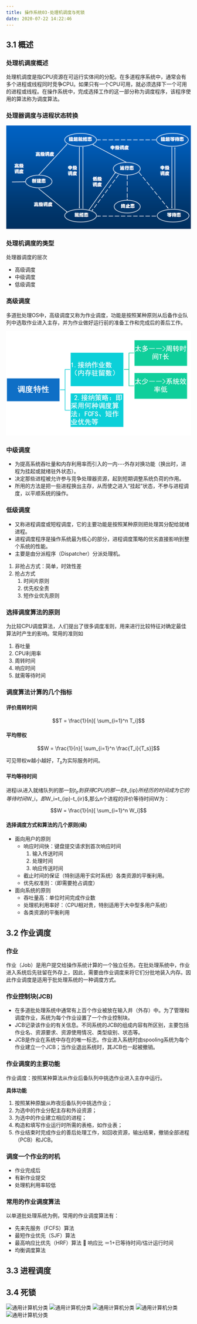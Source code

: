 ```yaml
---
title: 操作系统03-处理机调度与死锁
date: 2020-07-22 14:22:46
---
```


## 3.1 概述

### 处理机调度概述

处理机调度是指CPU资源在可运行实体间的分配。在多道程序系统中，通常会有多个进程或线程同时竞争CPU。如果只有一个CPU可用，就必须选择下一个可用的进程或线程。在操作系统中，完成选择工作的这一部分称为调度程序，该程序使用的算法称为调度算法。 

### 处理器调度与进程状态转换

![处理器调度与进程状态转换](./操作系统03-处理机调度与死锁/处理器调度与进程状态转换.png)

### 处理机调度的类型

处理器调度的层次

- 高级调度
- 中级调度
- 低级调度

### 高级调度

多道批处理OS中，高级调度又称为作业调度，功能是按照某种原则从后备作业队列中选取作业进入主存，并为作业做好运行前的准备工作和完成后的善后工作。

![高级调度](./操作系统03-处理机调度与死锁/高级调度.png)

### 中级调度

- 为提高系统吞吐量和内存利用率而引入的一内---外存对换功能（换出时，进程为挂起或就绪驻外状态）。 
- 决定那些进程被允许参与竞争处理器资源，起到短期调整系统负荷的作用。
- 所用的方法是把一些进程换出主存，从而使之进入“挂起”状态，不参与进程调度，以平顺系统的操作。

### 低级调度

- 又称进程调度或短程调度，它的主要功能是按照某种原则把处理其分配给就绪进程。
- 进程调度程序是操作系统最为核心的部分，进程调度策略的优劣直接影响到整个系统的性能。
- 主要是由分派程序（Dispatcher）分派处理机。

1. 非抢占方式：简单，时效性差
2. 抢占方式
   1. 时间片原则
   2. 优先权全责
   3. 短作业优先原则

### 选择调度算法的原则

为比较CPU调度算法，人们提出了很多调度准则，用来进行比较特征对确定最佳算法时产生的影响。常用的准则如

1. 吞吐量
2. CPU利用率
3. 周转时间
4. 响应时间
5. 就需等待时间

### 调度算法计算的几个指标

#### 评价周转时间

$$T = \frac{1}{n}[ \sum_{i=1}^n T_i]$$

#### 平均带权

$$W = \frac{1}{n}[ \sum_{i=1}^n \frac{T_i}{T_s}]$$

可见带权w越小越好，$T_s$为实际服务时间。

#### 平均等待时间

进程i从进入就绪队列的那一刻$t_{ir}到获得CPU的那一刻$t_{ip}$所经历的时间成为它的等待时间$W_i$，即$W_i=t_{ip}-t_{ir}$,那么n个进程的评价等待时间W为：

$$W = \frac{1}{n}[ \sum_{i=1}^n W_i]$$

#### 选择调度方式和算法的几个原则(续)

- 面向用户的原则
  - 响应时间快：键盘提交请求到首次响应时间
    1. 输入传送时间
    2. 处理时间
    3. 响应传送时间
  - 截止时间的保证（特别适用于实时系统）各类资源的平衡利用。
  - 优先权准则：（即需要抢占调度）
- 面向系统的原则
  - 吞吐量高：单位时间完成作业数
  - 处理机利用率好：（CPU相对贵，特别适用于大中型多用户系统）
  - 各类资源的平衡利用

## 3.2 作业调度

### 作业

作业（Job）是用户提交给操作系统计算的一个独立任务。在批处理系统中，作业进入系统后先驻留在外存上，因此，需要由作业调度来将它们分批地装入内存。因此作业调度是适用于批处理系统的一种调度方式。

### 作业控制块(JCB)

- 在多道批处理系统中通常有上百个作业被放在输入井（外存）中。为了管理和调度作业，系统为每个作业设置了一个作业控制块。
- JCB记录该作业的有关信息。不同系统的JCB的组成内容有所区别，主要包括作业名、资源要求、资源使用情况、类型级别、状态等。
- JCB是作业在系统中存在的唯一标志。作业进入系统时由spooling系统为每个作业建立一个JCB；当作业退出系统时，其JCB也一起被撤销。

### 作业调度的主要功能

作业调度：按照某种算法从作业后备队列中挑选作业进入主存中运行。

**具体功能**

1. 按照某种原酸从昨夜后备队列中挑选作业；
2. 为选中的作业分配主存和外设资源；
3. 为选中的作业建立相应的进程；
4. 构造和填写作业运行时所需的表格，如作业表；
5. 作业结束时完成作业的善后处理工作，如回收资源，输出结果，撤销全部进程（PCB）和JCB。

### 调度一个作业的时机

- 作业完成后
- 有新作业提交
- 处理机利用率较低

### 常用的作业调度算法

以单道批处理系统为例，常用的作业调度算法有：

- 先来先服务（FCFS）算法
- 最短作业优先（SJF）算法
- 最高响应比优先（HRF）算法   响应比 ＝1+已等待时间/估计运行时间
- 均衡调度算法 

## 3.3 进程调度

## 3.4 死锁


![通用计算机分类](./操作系统03-处理机调度与死锁/通用计算机分类.png)
![通用计算机分类](./操作系统03-处理机调度与死锁/通用计算机分类.png)
![通用计算机分类](./操作系统03-处理机调度与死锁/通用计算机分类.png)
![通用计算机分类](./操作系统03-处理机调度与死锁/通用计算机分类.png)
![通用计算机分类](./操作系统03-处理机调度与死锁/通用计算机分类.png)
